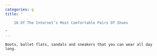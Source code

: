 ```yaml
---
categories: g
title: "

    28 Of The Internet’s Most Comfortable Pairs Of Shoes

"
---
```



    Boots, ballet flats, sandals and sneakers that you can wear all day long.

